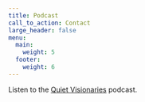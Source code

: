 ```yaml
---
title: Podcast
call_to_action: Contact
large_header: false
menu:
  main:
    weight: 5
  footer:
    weight: 6
---
```


Listen to the [Quiet Visionaries](https://listen.truemindconsulting.com/@quietvisionaries) podcast.

